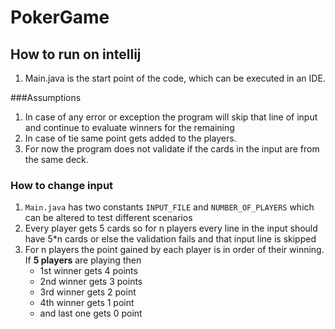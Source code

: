 # PokerGame

## How to run on intellij
1. Main.java is the start point of the code, which can be executed in an IDE.

###Assumptions
1. In case of any error or exception the program will skip that line of input and continue to evaluate winners for the remaining
2. In case of tie same point gets added to the players.
3. For now the program does not validate if the cards in the input are from the same deck. 

### How to change input
1. `Main.java` has two constants  `INPUT_FILE` and `NUMBER_OF_PLAYERS` which can be altered to test different scenarios
2. Every player gets 5 cards so for n players every line in the input should have 5*n cards or else the validation fails and that input line is skipped
3. For n players the point gained by each player is in order of their winning.
   If **5 players** are playing then
   * 1st winner gets 4 points
   * 2nd winner gets 3 points
   * 3rd winner gets 2 point
   * 4th winner gets 1 point
   * and last one gets 0 point